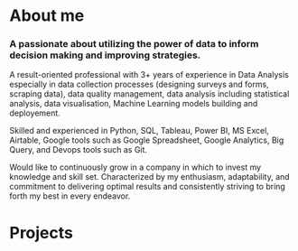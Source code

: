 # About me

### A passionate about utilizing the power of data to inform decision making and improving strategies.
A result-oriented professional with 3+ years of experience in Data Analysis especially in data collection processes (designing surveys and forms, scraping data), data quality management, data analysis including statistical analysis, data visualisation, Machine Learning models building and deployement.

Skilled and experienced in Python, SQL, Tableau, Power BI, MS Excel, Airtable, Google tools such as Google Spreadsheet, Google Analytics, Big Query, and Devops tools such as Git.

Would like to continuously grow in a company in which to invest my knowledge and skill set. Characterized by my enthusiasm, adaptability, and commitment to delivering optimal results and consistently striving to bring forth my best in every endeavor. 
# Projects
